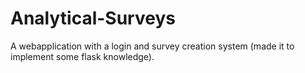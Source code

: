 # Analytical-Surveys
A webapplication with a login and survey creation system (made it to implement some flask knowledge).
